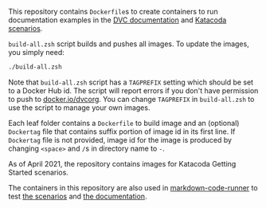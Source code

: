 This repository contains `Dockerfile`s to create containers to run
documentation examples in the [DVC documentation](https://dvc.org/doc/) and
[Katacoda scenarios](https://katacoda.com/dvc/). 

`build-all.zsh` script builds and pushes all images. To update the images, you
simply need:

```bash
./build-all.zsh
```

Note that `build-all.zsh` script has a `TAGPREFIX` setting which should be set
to a Docker Hub id. The script will report errors if you don't have permission
to push to [docker.io/dvcorg](https://docker.io/dvcorg). You can change
`TAGPREFIX` in `build-all.zsh` to use the script to manage your own images. 

Each leaf folder contains a `Dockerfile` to build image and an (optional)
`Dockertag` file that contains suffix portion of image id in its first line. If
`Dockertag` file is not provided, image id for the image is produced by
changing `<space>` and `/`s in directory name to `-`.

As of April 2021, the repository contains images for Katacoda Getting Started
scenarios.

The containers in this repository are also used in
[markdown-code-runner](https://github.com/iterative/markdown-code-runner) to
test [the scenarios](https://github.com/iterative/katacoda-scenarios) and [the
documentation](https://github.com/iterative/dvc.org). 
